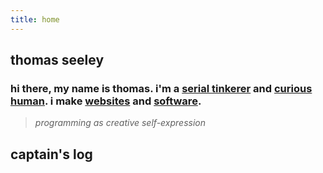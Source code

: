 ```yaml
---
title: home
---
```


<div class="intro">
<span><h2>thomas seeley</h2></span>
<h3>hi there, my name is thomas. i'm a <a href="/posts/serial-tinkerer">serial tinkerer</a> and <a href="/posts/curious-human">curious human</a>. i make <a href="/posts/websites">websites</a> and <a href="/posts/software">software</a>.</h3>
<blockquote><em>programming as creative self-expression</em></blockquote>

</div>

## captain's log

